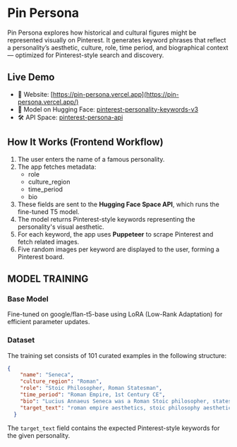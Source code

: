 # Pin Persona

Pin Persona explores how historical and cultural figures might be represented visually on Pinterest. It generates keyword phrases that reflect a personality’s aesthetic, culture, role, time period, and biographical context — optimized for Pinterest-style search and discovery.


## Live Demo

- 🔗 Website: [https://pin-persona.vercel.app](https://pin-persona.vercel.app/)
- 🚀 Model on Hugging Face: [pinterest-personality-keywords-v3](https://huggingface.co/pinterest-personality-keywords-v3)
- 🛠️ API Space: [pinterest-persona-api](https://huggingface.co/spaces/pinterest-persona-api)

## How It Works (Frontend Workflow)

1. The user enters the name of a famous personality.
2. The app fetches metadata:
   - role
   - culture_region
   - time_period
   - bio
3. These fields are sent to the **Hugging Face Space API**, which runs the fine-tuned T5 model.
4. The model returns Pinterest-style keywords representing the personality's visual aesthetic.
5. For each keyword, the app uses **Puppeteer** to scrape Pinterest and fetch related images.
6. Five random images per keyword are displayed to the user, forming a Pinterest board.

## MODEL TRAINING

### Base Model

Fine-tuned on google/flan-t5-base using LoRA (Low-Rank Adaptation) for efficient parameter updates.

### Dataset

The training set consists of 101 curated examples in the following structure:

```json
{
    "name": "Seneca",
    "culture_region": "Roman",
    "role": "Stoic Philosopher, Roman Statesman",
    "time_period": "Roman Empire, 1st Century CE",
    "bio": "Lucius Annaeus Seneca was a Roman Stoic philosopher, statesman, and advisor to Emperor Nero. He wrote on topics like ethics, virtue, and resilience. His writings include moral letters, tragedies, and philosophical treatises that influenced both ancient and modern thought.",
    "target_text": "roman empire aesthetics, stoic philosophy aesthetics, roman stoicism aesthetics, 1st century rome aesthetics, roman statesman aesthetics, seneca     philosophy aesthetics, roman ethics aesthetics, stoic writings aesthetics, classical philosophy aesthetics"
  }
```

The `target_text` field contains the expected Pinterest-style keywords for the given personality.


